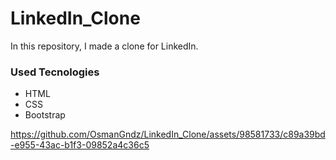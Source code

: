 # LinkedIn_Clone

In this repository, I made a clone for LinkedIn.

### Used Tecnologies
* HTML
* CSS
* Bootstrap



https://github.com/OsmanGndz/LinkedIn_Clone/assets/98581733/c89a39bd-e955-43ac-b1f3-09852a4c36c5


